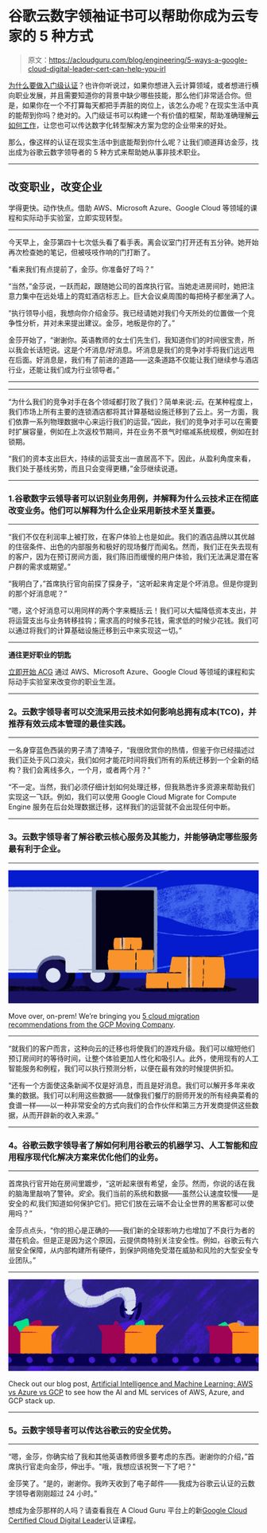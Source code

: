# 谷歌云数字领袖证书可以帮助你成为云专家的 5 种方式

> 原文：<https://acloudguru.com/blog/engineering/5-ways-a-google-cloud-digital-leader-cert-can-help-you-irl>

[为什么要做入门级认证](https://acloudguru.com/blog/engineering/which-google-cloud-certification-is-best-for-me)？也许你听说过，如果你想进入云计算领域，或者想进行横向职业发展，并且需要知道你的背景中缺少哪些技能，那么他们非常适合你。但是，如果你在一个不打算每天都把手弄脏的岗位上，该怎么办呢？在现实生活中真的能帮到你吗？绝对的。入门级证书可以构建一个有价值的框架，帮助准确理解[云如何工作](https://acloudguru.com/blog/engineering/what-is-google-cloud-platform-gcp)，让您也可以传达数字化转型解决方案为您的企业带来的好处。

那么，像这样的认证在现实生活中到底能帮到你什么呢？让我们顺道拜访金莎，找出成为谷歌云数字领导者的 5 种方式来帮助她从事非技术职业。

* * *

## **改变职业，改变企业**

学得更快。动作快点。借助 AWS、Microsoft Azure、Google Cloud 等领域的课程和实际动手实验室，立即实现转型。

* * *

今天早上，金莎第四十七次低头看了看手表。离会议室门打开还有五分钟。她开始再次检查她的笔记，但被吱吱作响的门打断了。

“看来我们有点提前了，金莎。你准备好了吗？”

“当然，”金莎说，一跃而起，跟随她公司的首席执行官。当她走进房间时，她把注意力集中在远处墙上的霓虹酒店标志上。巨大会议桌周围的每把椅子都坐满了人。

“执行领导小组，我想向你介绍金莎。我已经请她对我们今天所处的位置做一个竞争性分析，并对未来提出建议。金莎，地板是你的了。”

金莎开始了，“谢谢你。英语教师的女士们先生们，我知道你们的时间很宝贵，所以我会长话短说。这是个坏消息/好消息。坏消息是我们的竞争对手将我们远远甩在后面。好消息是，我们有了前进的道路——这条道路不仅能让我们继续参与酒店行业，还能让我们成为行业领导者。”

* * *

* * *

“为什么我们的竞争对手在各个领域都打败了我们？简单来说:*云*。在某种程度上，我们市场上所有主要的连锁酒店都将其计算基础设施迁移到了云上。另一方面，我们依靠一系列物理数据中心来运行我们的运营。”因此，我们的竞争对手可以在需要时扩展容量，例如在上次返校节期间，并在业务不景气时缩减系统规模，例如在封锁期。

“我们的资本支出巨大，持续的运营支出一直居高不下。因此，从盈利角度来看，我们处于基线劣势，而且只会变得更糟，”金莎继续说道。

* * *

### 1.谷歌数字云领导者可以识别业务用例，并解释为什么云技术正在彻底改变业务。他们可以解释为什么企业采用新技术至关重要。

* * *

“我们不仅在利润率上被打败，在客户体验上也是如此。我们的酒店品牌以其优越的住宿条件、出色的内部服务和极好的现场餐厅而闻名。然而，我们正在失去现有的客户，因为在预订房间方面，我们陈旧而缓慢的用户体验，我们无法满足潜在客户群的需求或期望。”

“我明白了，”首席执行官向前探了探身子，“这听起来肯定是个坏消息。但是你提到的那个好消息呢？”

“嗯，这个好消息可以用同样的两个字来概括:云！我们可以大幅降低资本支出，并将运营支出与业务转移挂钩；需求高的时候多花钱，需求低的时候少花钱。我们可以通过将我们的计算基础设施迁移到云中来实现这一切。”

* * *

**通往更好职业的钥匙**

[立即开始 ACG](https://acloudguru.com/pricing) 通过 AWS、Microsoft Azure、Google Cloud 等领域的课程和实际动手实验室来改变你的职业生涯。

* * *

### **2。云数字领导者可以交流采用云技术如何影响总拥有成本(TCO)，并推荐有效云成本管理的最佳实践。**

* * *

一名身穿蓝色西装的男子清了清嗓子，“我很欣赏你的热情，但鉴于你已经描述过我们正处于风口浪尖，我们如何才能花时间将我们所有的系统迁移到一个全新的结构？我们会离线多久，一个月，或者两个月？”

“不一定。当然，我们必须仔细计划如何处理迁移，但我熟悉许多资源来帮助我们实现这一飞跃。例如，我们可以使用 Google Cloud Migrate for Compute Engine 服务在后台处理数据迁移，这样我们的运营就不会出现任何中断。

* * *

### **3。云数字领导者了解谷歌云核心服务及其能力，并能够确定哪些服务最有利于企业。**

* * *

![lift and shift migration](img/1cbb91034466aabe317f5f3d5c46f8c5.png)

Move over, on-prem! We’re bringing you [5 cloud migration recommendations from the GCP Moving Company](https://acloudguru.com/blog/engineering/5-cloud-migration-recommendations-from-the-gcp-moving-company).

* * *

“就我们的客户而言，这种向云的迁移也将使我们的游戏升级。我们可以缩短他们预订房间时的等待时间，让整个体验更加人性化和吸引人。此外，使用现有的人工智能服务和例程，我们可以执行预测分析，以便在最有效的时候提供折扣。

“还有一个方面使这条新闻不仅是好消息，而且是好消息。我们可以解开多年来收集的数据。我们可以利用这些数据——就像我们餐厅的厨师开发的所有经典菜肴的食谱一样——以一种非常安全的方式向我们的合作伙伴和第三方开发商提供这些数据，从而开辟新的收入来源。”

* * *

### **4。谷歌云数字领导者了解如何利用谷歌云的机器学习、人工智能和应用程序现代化解决方案来优化他们的业务。**

* * *

首席执行官开始在房间里踱步，“这听起来很有希望，金莎。然而，你说的话在我的脑海里敲响了警钟。*安全*。我们当前的系统和数据——虽然公认速度较慢——是安全的*和*,我们知道如何保护它们。把它们放在云端不会让全世界的黑客都可以使用吗？”

金莎点点头，“你的担心是正确的——我们新的全球影响力也增加了不良行为者的潜在机会。但是正是因为这个原因，云提供商特别关注安全性。例如，谷歌云有六层安全保障，从内部构建所有硬件，到保护网络免受潜在威胁和风险的大型安全专业团队。”

* * *

![](img/cfb4da8a4423971753cdb2381686ebda.png)

Check out our blog post, [Artificial Intelligence and Machine Learning: AWS vs Azure vs GCP](https://acloudguru.com/blog/engineering/aws-vs-azure-vs-gcp-artificial-intelligence-and-machine-learning) to see how the AI and ML services of AWS, Azure, and GCP stack up.

* * *

### **5。云数字领导者可以传达谷歌云的安全优势。**

* * *

“嗯，金莎，你确实给了我和其他英语教师很多要考虑的东西。谢谢你的介绍，”首席执行官走向金莎，伸出手。"哦，我想应该祝贺一下了吧？"

金莎笑了。“是的，谢谢你。我昨天收到了电子邮件——我成为谷歌云认证的云数字领导者刚刚超过 24 小时。”

想成为金莎那样的人吗？请查看我在 A Cloud Guru 平台上的新[Google Cloud Certified Cloud Digital Leader](https://learn.acloud.guru/course/google-cloud-digital-leader/overview)认证课程。